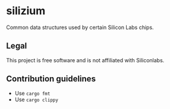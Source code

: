 # silizium

Common data structures used by certain Silicon Labs chips.

## Legal

This project is free software and is not affiliated with Siliconlabs.

## Contribution guidelines

* Use `cargo fmt`
* Use `cargo clippy`